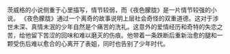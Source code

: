 茨威格的小说侧重于心里描写，情节较弱，而《夜色朦胧》是一片情节较强的小说。
《夜色朦胧》通过一个离奇的故事说明上层社会奇怪的双重道德。这对于涉世未深、真情未泯的少年自然是个痛苦的洗礼。这意外的爱情经历和奇特的失恋之苦，给他留下苦涩的回味和难以磨灭的伤痕。他带着一条跌断后重新治愈的腿和一颗受伤后难以愈合的心离开了表姐，同时也告别了少年时代。

